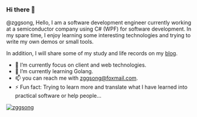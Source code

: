 ### Hi there 👋

@zggsong, Hello, I am a software development engineer currently working at a semiconductor company using C# (WPF) for software development. In my spare time, I enjoy learning some interesting technologies and trying to write my own demos or small tools.

In addition, I will share some of my study and life records on my [blog](https://www.zggsong.com). 

- 🔭 I’m currently focus on client and web technologies.
- 🌱 I’m currently learning Golang.
- 📫 you can reach me with [zggsong@foxmail.com](mailto:zggsong@foxmail.com).
- ⚡ Fun fact: Trying to learn more and translate what I have learned into practical software or help people...

[![zggsong](https://github-readme-stats.vercel.app/api?username=zggsong)]()
